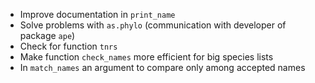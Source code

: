 * Improve documentation in `print_name`
* Solve problems with `as.phylo` (communication with developer of package `ape`)
* Check for function `tnrs`
* Make function `check_names` more efficient for big species lists
* In `match_names` an argument to compare only among accepted names